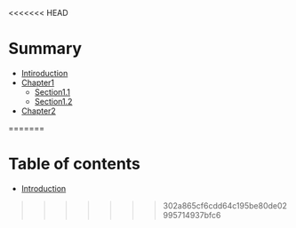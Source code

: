 <<<<<<< HEAD
# Summary

* [Intiroduction](README.md)
* [Chapter1](chapter1/README.md)
    * [Section1.1](chapter1/section1.1.md)
    * [Section1.2](chapter1/section1.2.md)
* [Chapter2](chapter2/README.md)

=======
# Table of contents

* [Introduction](README.md)
>>>>>>> 302a865cf6cdd64c195be80de02995714937bfc6
